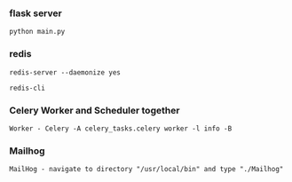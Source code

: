 ### flask server

    python main.py

### redis

    redis-server --daemonize yes

    redis-cli

### Celery Worker and Scheduler together

    Worker - Celery -A celery_tasks.celery worker -l info -B

### Mailhog

    MailHog - navigate to directory "/usr/local/bin" and type "./Mailhog"
